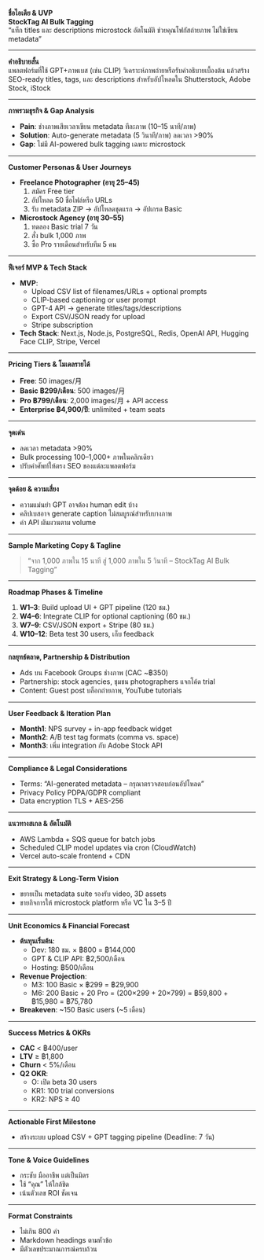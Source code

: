 **ชื่อไอเดีย & UVP**  
**StockTag AI Bulk Tagging**  
“แท็ก titles และ descriptions microstock อัตโนมัติ ช่วยคุณโฟกัสถ่ายภาพ ไม่ใช่เขียน metadata”

---

**คำอธิบายสั้น**  
แพลตฟอร์มที่ใช้ GPT+ภาพเบส (เช่น CLIP) วิเคราะห์ภาพถ่ายหรือรับคำอธิบายเบื้องต้น แล้วสร้าง SEO-ready titles, tags, และ descriptions สำหรับอัปโหลดใน Shutterstock, Adobe Stock, iStock

---

**ภาพรวมธุรกิจ & Gap Analysis**  
- **Pain**: ช่างภาพเสียเวลาเขียน metadata ทีละภาพ (10–15 นาที/ภาพ)  
- **Solution**: Auto-generate metadata (5 วินาที/ภาพ) ลดเวลา >90%  
- **Gap**: ไม่มี AI-powered bulk tagging เฉพาะ microstock

---

**Customer Personas & User Journeys**  
- **Freelance Photographer (อายุ 25–45)**  
  1. สมัคร Free tier  
  2. อัปโหลด 50 ชื่อไฟล์หรือ URLs  
  3. รับ metadata ZIP → อัปโหลดชุดแรก → อัปเกรด Basic  
- **Microstock Agency (อายุ 30–55)**  
  1. ทดลอง Basic trial 7 วัน  
  2. สั่ง bulk 1,000 ภาพ  
  3. ซื้อ Pro รายเดือนสำหรับทีม 5 คน

---

**ฟีเจอร์ MVP & Tech Stack**  
- **MVP**:  
  - Upload CSV list of filenames/URLs + optional prompts  
  - CLIP-based captioning or user prompt  
  - GPT-4 API → generate titles/tags/descriptions  
  - Export CSV/JSON ready for upload  
  - Stripe subscription  
- **Tech Stack**: Next.js, Node.js, PostgreSQL, Redis, OpenAI API, Hugging Face CLIP, Stripe, Vercel

---

**Pricing Tiers & โมเดลรายได้**  
- **Free**: 50 images/月  
- **Basic ฿299/เดือน**: 500 images/月  
- **Pro ฿799/เดือน**: 2,000 images/月 + API access  
- **Enterprise ฿4,900/ปี**: unlimited + team seats

---

**จุดเด่น**  
- ลดเวลา metadata >90%  
- Bulk processing 100–1,000+ ภาพในคลิกเดียว  
- ปรับคำศัพท์ให้ตรง SEO ของแต่ละแพลตฟอร์ม

---

**จุดด้อย & ความเสี่ยง**  
- ความแม่นยำ GPT อาจต้อง human edit บ้าง  
- คลิปเบสอาจ generate caption ไม่สมบูรณ์สำหรับบางภาพ  
- ค่า API ผันผวนตาม volume

---

**Sample Marketing Copy & Tagline**  
> “จาก 1,000 ภาพใน 15 นาที สู่ 1,000 ภาพใน 5 วินาที – StockTag AI Bulk Tagging”

---

**Roadmap Phases & Timeline**  
1. **W1–3**: Build upload UI + GPT pipeline (120 ชม.)  
2. **W4–6**: Integrate CLIP for optional captioning (60 ชม.)  
3. **W7–9**: CSV/JSON export + Stripe (80 ชม.)  
4. **W10–12**: Beta test 30 users, เก็บ feedback

---

**กลยุทธ์ตลาด, Partnership & Distribution**  
- Ads บน Facebook Groups ช่างภาพ (CAC ~฿350)  
- Partnership: stock agencies, ชุมชน photographers แจกโค้ด trial  
- Content: Guest post บล็อกถ่ายภาพ, YouTube tutorials

---

**User Feedback & Iteration Plan**  
- **Month1**: NPS survey + in-app feedback widget  
- **Month2**: A/B test tag formats (comma vs. space)  
- **Month3**: เพิ่ม integration กับ Adobe Stock API

---

**Compliance & Legal Considerations**  
- Terms: “AI-generated metadata – กรุณาตรวจสอบก่อนอัปโหลด”  
- Privacy Policy PDPA/GDPR compliant  
- Data encryption TLS + AES-256

---

**แนวทางสเกล & อัตโนมัติ**  
- AWS Lambda + SQS queue for batch jobs  
- Scheduled CLIP model updates via cron (CloudWatch)  
- Vercel auto-scale frontend + CDN

---

**Exit Strategy & Long-Term Vision**  
- ขยายเป็น metadata suite รองรับ video, 3D assets  
- ขายกิจการให้ microstock platform หรือ VC ใน 3–5 ปี

---

**Unit Economics & Financial Forecast**  
- **ต้นทุนเริ่มต้น**:  
  - Dev: 180 ชม. × ฿800 = ฿144,000  
  - GPT & CLIP API: ฿2,500/เดือน  
  - Hosting: ฿500/เดือน  
- **Revenue Projection**:  
  - M3: 100 Basic × ฿299 = ฿29,900  
  - M6: 200 Basic + 20 Pro = (200×299 + 20×799) = ฿59,800 + ฿15,980 = ฿75,780  
- **Breakeven**: ~150 Basic users (~5 เดือน)

---

**Success Metrics & OKRs**  
- **CAC** < ฿400/user  
- **LTV** ≥ ฿1,800  
- **Churn** < 5%/เดือน  
- **Q2 OKR**:  
  - O: เปิด beta 30 users  
  - KR1: 100 trial conversions  
  - KR2: NPS ≥ 40

---

**Actionable First Milestone**  
- สร้างระบบ upload CSV + GPT tagging pipeline (Deadline: 7 วัน)

---

**Tone & Voice Guidelines**  
- กระชับ มืออาชีพ แต่เป็นมิตร  
- ใช้ “คุณ” ให้ใกล้ชิด  
- เน้นตัวเลข ROI ชัดเจน

---

**Format Constraints**  
- ไม่เกิน 800 คำ  
- Markdown headings ตามหัวข้อ  
- มีตัวเลขประมาณการณ์ครบถ้วน  

